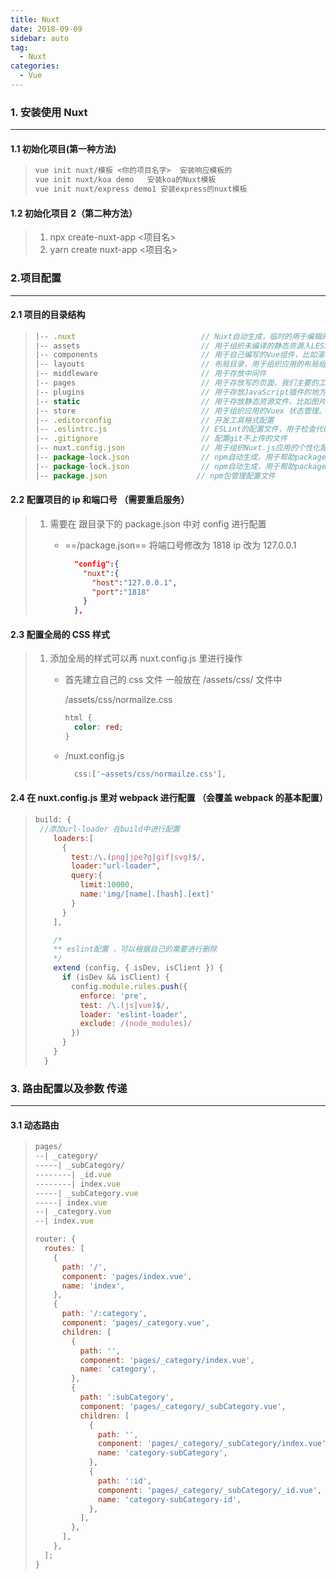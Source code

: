 ```yaml
---
title: Nuxt
date: 2018-09-09
sidebar: auto
tag:
  - Nuxt
categories:
  - Vue
---
```


### 1. 安装使用 Nuxt

---

#### 1.1 初始化项目(第一种方法)

> ```js
> vue init nuxt/模板 <你的项目名字>  安装响应模板的
> vue init nuxt/koa demo   安装koa的Nuxt模板
> vue init nuxt/express demo1 安装express的nuxt模板
> ```

#### 1.2 初始化项目 2（第二种方法）

> 1. npx create-nuxt-app <项目名>
> 2. yarn create nuxt-app <项目名>

### 2.项目配置

---

#### 2.1 项目的目录结构

> ```js
> |-- .nuxt                            // Nuxt自动生成，临时的用于编辑的文件，build
> |-- assets                           // 用于组织未编译的静态资源入LESS、SASS 或 JavaScript
> |-- components                       // 用于自己编写的Vue组件，比如滚动组件，日历组件，分页组件
> |-- layouts                          // 布局目录，用于组织应用的布局组件，不可更改。
> |-- middleware                       // 用于存放中间件
> |-- pages                            // 用于存放写的页面，我们主要的工作区域
> |-- plugins                          // 用于存放JavaScript插件的地方
> |-- static                           // 用于存放静态资源文件，比如图片
> |-- store                            // 用于组织应用的Vuex 状态管理。
> |-- .editorconfig                    // 开发工具格式配置
> |-- .eslintrc.js                     // ESLint的配置文件，用于检查代码格式
> |-- .gitignore                       // 配置git不上传的文件
> |-- nuxt.config.json                 // 用于组织Nuxt.js应用的个性化配置，已覆盖默认配置
> |-- package-lock.json                // npm自动生成，用于帮助package的统一性设置的，yarn也有相同的操作
> |-- package-lock.json                // npm自动生成，用于帮助package的统一性设置的，yarn也有相同的操作
> |-- package.json                    // npm包管理配置文件
> ```

#### 2.2 配置项目的 ip 和端口号 （需要重启服务）

> 1. 需要在 跟目录下的 package.json 中对 config 进行配置
>
>    - ==/package.json== 将端口号修改为 1818 ip 改为 127.0.0.1
>
>      ```json
>        "config":{
>          "nuxt":{
>            "host":"127.0.0.1",
>            "port":"1818"
>          }
>        },
>      ```

#### 2.3 配置全局的 CSS 样式

> 1. 添加全局的样式可以再 nuxt.config.js 里进行操作
>
>    - 首先建立自己的 css 文件 一般放在 /assets/css/ 文件中
>
>      /assets/css/normailze.css
>
>      ```css
>      html {
>        color: red;
>      }
>      ```
>
>    - /nuxt.config.js
>
>      ```js
>        css:['~assets/css/normailze.css'],
>      ```

#### 2.4 在 nuxt.config.js 里对 webpack 进行配置 （会覆盖 webpack 的基本配置）

> ```js
> build: {
>  //添加url-loader 在build中进行配置
>     loaders:[
>       {
>         test:/\.(png|jpe?g|gif|svg)$/,
>         loader:"url-loader",
>         query:{
>           limit:10000,
>           name:'img/[name].[hash].[ext]'
>         }
>       }
>     ],
>
>     /*
>     ** eslint配置 ，可以根据自己的需要进行删除
>     */
>     extend (config, { isDev, isClient }) {
>       if (isDev && isClient) {
>         config.module.rules.push({
>           enforce: 'pre',
>           test: /\.(js|vue)$/,
>           loader: 'eslint-loader',
>           exclude: /(node_modules)/
>         })
>       }
>     }
>   }
> ```

### 3. 路由配置以及参数 传递

---

#### 3.1 动态路由

> ```js
> pages/
> --| _category/
> -----| _subCategory/
> --------| _id.vue
> --------| index.vue
> -----| _subCategory.vue
> -----| index.vue
> --| _category.vue
> --| index.vue
> ```
>
> ```js
> router: {
>   routes: [
>     {
>       path: '/',
>       component: 'pages/index.vue',
>       name: 'index',
>     },
>     {
>       path: '/:category',
>       component: 'pages/_category.vue',
>       children: [
>         {
>           path: '',
>           component: 'pages/_category/index.vue',
>           name: 'category',
>         },
>         {
>           path: ':subCategory',
>           component: 'pages/_category/_subCategory.vue',
>           children: [
>             {
>               path: '',
>               component: 'pages/_category/_subCategory/index.vue',
>               name: 'category-subCategory',
>             },
>             {
>               path: ':id',
>               component: 'pages/_category/_subCategory/_id.vue',
>               name: 'category-subCategory-id',
>             },
>           ],
>         },
>       ],
>     },
>   ];
> }
> ```
